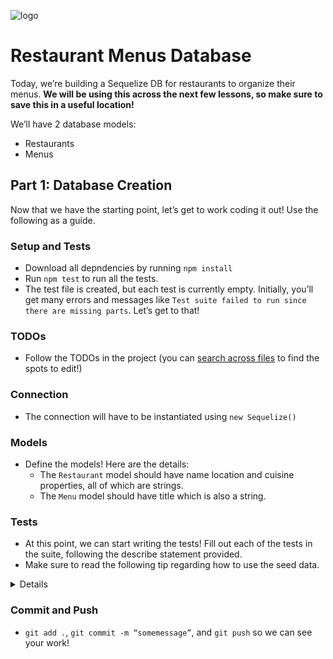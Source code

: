 ![logo](https://user-images.githubusercontent.com/44912347/202296600-c5f247d6-9616-49db-88f0-38433429d781.jpg)

# Restaurant Menus Database
Today, we’re building a Sequelize DB for restaurants to organize their menus. **We will be using this across the next few lessons, so make sure to save this in a useful location!**

We’ll have 2 database models:
- Restaurants
- Menus

## Part 1: Database Creation
Now that we have the starting point, let’s get to work coding it out!  Use the following as a guide.

### Setup and Tests
- Download all depndencies by running `npm install`
- Run `npm test` to run all the tests.
- The test file is created, but each test is currently empty. Initially, you’ll get many errors and messages like `Test suite failed to run since there are missing parts`. Let’s get to that!

### TODOs
- Follow the TODOs in the project (you can [search across files](https://code.visualstudio.com/docs/editor/codebasics#_search-across-files) to find the spots to edit!)

### Connection
- The connection will have to be instantiated using `new Sequelize()`

### Models
- Define the models! Here are the details:
  - The `Restaurant` model should have name location and cuisine properties, all of which are strings.
  - The `Menu` model should have title which is also a string.

### Tests
- At this point, we can start writing the tests! Fill out each of the tests in the suite, following the describe statement provided.
- Make sure to read the following tip regarding how to use the seed data.
<details>

You’ll notice that a file called `seedData.js` has been imported on lines 3 to 6 at the top of `index.test.js`. If you look at this data you will see that it is a list of objects that can be utilized when testing your project. For example, if you run the following you will get a value from the `seedData.js` that can be utilized in your tests.

```js
console.log(seedRestaurant[0]); // Returns "AppleBees"
```

</details>

### Commit and Push
- `git add .`, `git commit -m “somemessage”`, and `git push` so we can see your work!

